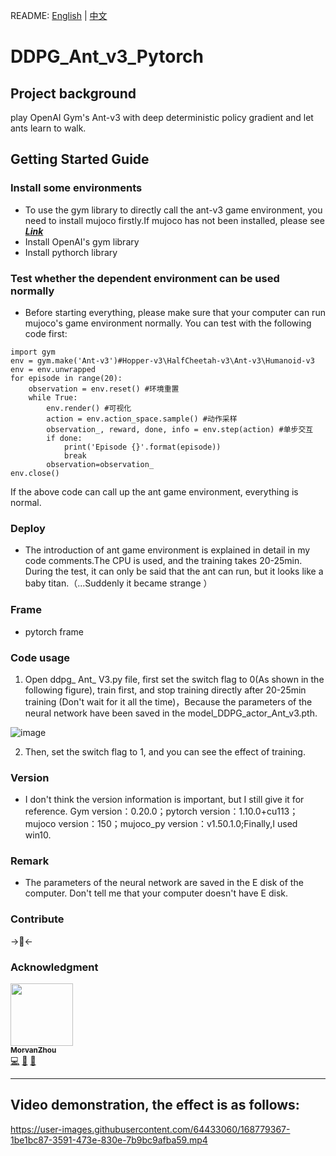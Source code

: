 README: [English](https://github.com/henbudidiao/DDPG_Ant_v3_Pytorch/blob/main/README_ENG.md) | [中文](https://github.com/henbudidiao/DDPG_Ant_v3_Pytorch/blob/main/README.md)
# DDPG_Ant_v3_Pytorch
## Project background
play OpenAI Gym's Ant-v3 with deep deterministic policy gradient and let ants learn to walk.

## Getting Started Guide

### Install some environments
* To use the gym library to directly call the ant-v3 game environment, you need to install mujoco firstly.If mujoco has not been installed, please see [***Link***](https://zhuanlan.zhihu.com/p/502112539)
* Install OpenAI's gym library
* Install pythorch library
### Test whether the dependent environment can be used normally
* Before starting everything, please make sure that your computer can run mujoco's game environment normally. You can test with the following code first:
```
import gym
env = gym.make('Ant-v3')#Hopper-v3\HalfCheetah-v3\Ant-v3\Humanoid-v3
env = env.unwrapped
for episode in range(20):
    observation = env.reset() #环境重置
    while True:
        env.render() #可视化
        action = env.action_space.sample() #动作采样
        observation_, reward, done, info = env.step(action) #单步交互
        if done:
            print('Episode {}'.format(episode))
            break
        observation=observation_
env.close()
```
If the above code can call up the ant game environment, everything is normal.
### Deploy
* The introduction of ant game environment is explained in detail in my code comments.The CPU is used, and the training takes 20-25min. During the test, it can only be said that the ant can run, but it looks like a baby titan.（...Suddenly it became strange ）
### Frame
* pytorch frame
### Code usage
1. Open ddpg_ Ant_ V3.py file, first set the switch flag to 0(As shown in the following figure), train first, and stop training directly after 20-25min training (Don't wait for it all the time)，Because the parameters of the neural network have been saved in the model_DDPG_actor_Ant_v3.pth.

![image](https://user-images.githubusercontent.com/64433060/173536662-31fc127d-372e-415b-8e9e-ddcd5b150031.png)

2. Then, set the switch flag to 1, and you can see the effect of training.

### Version
* I don't think the version information is important, but I still give it for reference. Gym version：0.20.0；pytorch version：1.10.0+cu113；mujoco version：150；mujoco_py version：v1.50.1.0;Finally,I used win10.
### Remark
* The parameters of the neural network are saved in the E disk of the computer. Don't tell me that your computer doesn't have E disk. 

### Contribute
→🤡←

### Acknowledgment
<td align="center"><a href="https://github.com/MorvanZhou"><img src="https://avatars.githubusercontent.com/u/19408436?v=4" width="100px;" alt=""/><br /><sub><b>MorvanZhou</b></sub></a><br /><a href="https://github.com/MorvanZhou/Reinforcement-learning-with-tensorflow" title="Code">💻</a> <a href="https://github.com/MorvanZhou/Reinforcement-learning-with-tensorflow" title="Design">🎨</a> <a href="https://github.com/MorvanZhou/Reinforcement-learning-with-tensorflow" title="Ideas, Planning, & Feedback">🤔</a></td>

----
## Video demonstration, the effect is as follows:

https://user-images.githubusercontent.com/64433060/168779367-1be1bc87-3591-473e-830e-7b9bc9afba59.mp4



